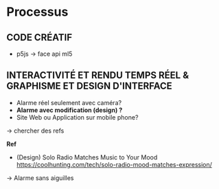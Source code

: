 # Processus

## CODE CRÉATIF
- p5js → face api ml5

## INTERACTIVITÉ ET RENDU TEMPS RÉEL & GRAPHISME ET DESIGN D'INTERFACE
- Alarme réel seulement avec caméra? 
- **Alarme avec modification (design) ?**
- Site Web ou Application sur mobile phone? 


→ chercher des refs

**Ref**
- (Design) Solo Radio Matches Music to Your Mood https://coolhunting.com/tech/solo-radio-mood-matches-expression/ 


→ Alarme sans aiguilles 